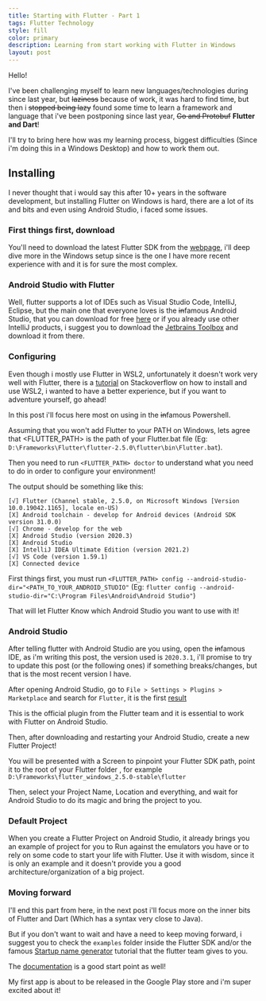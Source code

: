 ```yaml
---
title: Starting with Flutter - Part 1
tags: Flutter Technology
style: fill
color: primary
description: Learning from start working with Flutter in Windows
layout: post
---
```


Hello!

I've been challenging myself to learn new languages/technologies during since last year, but ~~laziness~~ because of work, it was hard to find time, 
but then i ~~stopped being lazy~~ found some time to learn a framework and language that i've been postponing since last year, ~~Go and Protobuf~~ **Flutter and Dart**!

I'll try to bring here how was my learning process, biggest difficulties (Since i'm doing this in a Windows Desktop) and how to work them out.

## Installing

I never thought that i would say this after 10+ years in the software development, but installing Flutter on Windows is hard, there are a lot of its and bits and
even using Android Studio, i faced some issues.

### First things first, download

You'll need to download the latest Flutter SDK from the [webpage](https://flutter.dev/docs/get-started/install), i'll deep dive more in the Windows setup since is the one
I have more recent experience with and it is for sure the most complex.

### Android Studio with Flutter

Well, flutter supports a lot of IDEs such as Visual Studio Code, IntelliJ, Eclipse, but the main one that everyone loves is the ~~in~~famous Android Studio, that you can
download for free [here](https://developer.android.com/studio/) or if you already use other IntelliJ products, i suggest you to download the [Jetbrains Toolbox](https://www.jetbrains.com/toolbox-app/) and download it from there.

### Configuring

Even though i mostly use Flutter in WSL2, unfortunately it doesn't work very well with Flutter, there is a [tutorial](https://stackoverflow.com/questions/62857688/how-to-make-flutter-work-on-wsl2-using-hosts-emulator) on Stackoverflow on how to install and use WSL2, i wanted to have a better experience, but if you want to adventure yourself, go ahead!

In this post i'll focus here most on using in the ~~in~~famous Powershell.

Assuming that you won't add Flutter to your PATH on Windows, lets agree that <FLUTTER_PATH> is the path of your Flutter.bat file (Eg: `D:\Frameworks\Flutter\flutter-2.5.0\flutter\bin\Flutter.bat`).


Then you need to run `<FLUTTER_PATH> doctor` to understand what you need to do in order to configure your environment! 

The output should be something like this:

```
[√] Flutter (Channel stable, 2.5.0, on Microsoft Windows [Version 10.0.19042.1165], locale en-US)
[X] Android toolchain - develop for Android devices (Android SDK version 31.0.0)
[√] Chrome - develop for the web
[X] Android Studio (version 2020.3)
[X] Android Studio
[X] IntelliJ IDEA Ultimate Edition (version 2021.2)
[√] VS Code (version 1.59.1)
[X] Connected device
```

First things first, you must run `<FLUTTER_PATH> config --android-studio-dir="<PATH_TO_YOUR_ANDROID_STUDIO"` (Eg: `flutter config --android-studio-dir="C:\Program Files\Android\Android Studio"`)

That will let Flutter Know which Android Studio you want to use with it!

### Android Studio

After telling flutter with Android Studio are you using, open the ~~in~~famous IDE, as i'm writing this post, the version used is `2020.3.1`, i'll promise to try to update this post (or the following ones) if something breaks/changes, but that is the most recent version I have.

After opening Android Studio, go to `File > Settings > Plugins > Marketplace` and search for `Flutter`, it is the first [result](https://plugins.jetbrains.com/plugin/9212-flutter)

This is the official plugin from the Flutter team and it is essential to work with Flutter on Android Studio.

Then, after downloading and restarting your Android Studio, create a new Flutter Project!

You will be presented with a Screen to pinpoint your Flutter SDK path, point it to the root of your Flutter folder , for example `D:\Frameworks\flutter_windows_2.5.0-stable\flutter`

Then, select your Project Name, Location and everything, and wait for Android Studio to do its magic and bring the project to you.



### Default Project

When you create a Flutter Project on Android Studio, it already brings you an example of project for you to Run against the emulators you have or to rely on some code to start your life with Flutter. Use it with wisdom, since it is only an example and it doesn't provide you a good architecture/organization of a big project.



### Moving forward

I'll end this part from here, in the next post i'll focus more on the inner bits of Flutter and Dart (Which has a syntax very close to Java).

But if you don't want to wait and have a need to keep moving forward, i suggest you to check the `examples` folder inside the Flutter SDK and/or the famous [Startup name generator](https://flutter.dev/docs/get-started/codelab) tutorial that the flutter team gives to you.

The [documentation](https://flutter.dev/docs/get-started/editor) is a good start point as well!


My first app is about to be released in the Google Play store and i'm super excited about it!

